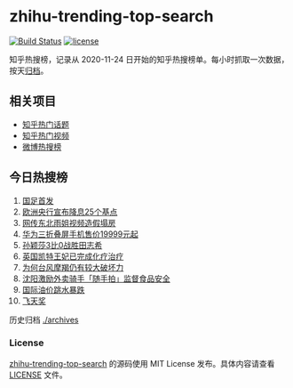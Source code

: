 # zhihu-trending-top-search

[![Build Status](https://github.com/justjavac/zhihu-trending-top-search/workflows/ci/badge.svg?branch=main)](https://github.com/justjavac/zhihu-trending-top-search/actions)
[![license](https://img.shields.io/github/license/justjavac/zhihu-trending-top-search)](https://github.com/justjavac/zhihu-trending-top-search/blob/main/LICENSE)

知乎热搜榜，记录从 2020-11-24 日开始的知乎热搜榜单。每小时抓取一次数据，按天[归档](./archives)。

## 相关项目

- [知乎热门话题](https://github.com/justjavac/zhihu-trending-hot-questions)
- [知乎热门视频](https://github.com/justjavac/zhihu-trending-hot-video)
- [微博热搜榜](https://github.com/justjavac/weibo-trending-hot-search)

## 今日热搜榜

<!-- BEGIN -->
<!-- 最后更新时间 Sat Sep 14 2024 05:07:55 GMT+0800 (China Standard Time) -->

1. [国足首发](https://www.zhihu.com/search?q=%E5%9B%BD%E8%B6%B3%E9%A6%96%E5%8F%91)
1. [欧洲央行宣布降息25个基点](https://www.zhihu.com/search?q=%E6%AC%A7%E6%B4%B2%E5%A4%AE%E8%A1%8C%E5%AE%A3%E5%B8%83%E9%99%8D%E6%81%AF25%E4%B8%AA%E5%9F%BA%E7%82%B9)
1. [网传东北雨姐视频造假塌房](https://www.zhihu.com/search?q=%E7%BD%91%E4%BC%A0%E4%B8%9C%E5%8C%97%E9%9B%A8%E5%A7%90%E8%A7%86%E9%A2%91%E9%80%A0%E5%81%87%E5%A1%8C%E6%88%BF)
1. [华为三折叠屏手机售价19999元起](https://www.zhihu.com/search?q=%E5%8D%8E%E4%B8%BA%E4%B8%89%E6%8A%98%E5%8F%A0%E5%B1%8F%E6%89%8B%E6%9C%BA%E5%94%AE%E4%BB%B719999%E5%85%83%E8%B5%B7)
1. [孙颖莎3比0战胜田志希](https://www.zhihu.com/search?q=%E5%AD%99%E9%A2%96%E8%8E%8E3%E6%AF%940%E6%88%98%E8%83%9C%E7%94%B0%E5%BF%97%E5%B8%8C)
1. [英国凯特王妃已完成化疗治疗](https://www.zhihu.com/search?q=%E8%8B%B1%E5%9B%BD%E5%87%AF%E7%89%B9%E7%8E%8B%E5%A6%83%E5%B7%B2%E5%AE%8C%E6%88%90%E5%8C%96%E7%96%97%E6%B2%BB%E7%96%97)
1. [为何台风摩羯仍有较大破坏力](https://www.zhihu.com/search?q=%E4%B8%BA%E4%BD%95%E5%8F%B0%E9%A3%8E%E6%91%A9%E7%BE%AF%E4%BB%8D%E6%9C%89%E8%BE%83%E5%A4%A7%E7%A0%B4%E5%9D%8F%E5%8A%9B)
1. [沈阳激励外卖骑手「随手拍」监督食品安全](https://www.zhihu.com/search?q=%E6%B2%88%E9%98%B3%E6%BF%80%E5%8A%B1%E5%A4%96%E5%8D%96%E9%AA%91%E6%89%8B%E3%80%8C%E9%9A%8F%E6%89%8B%E6%8B%8D%E3%80%8D%E7%9B%91%E7%9D%A3%E9%A3%9F%E5%93%81%E5%AE%89%E5%85%A8)
1. [国际油价跳水暴跌](https://www.zhihu.com/search?q=%E5%9B%BD%E9%99%85%E6%B2%B9%E4%BB%B7%E8%B7%B3%E6%B0%B4%E6%9A%B4%E8%B7%8C)
1. [飞天奖](https://www.zhihu.com/search?q=%E9%A3%9E%E5%A4%A9%E5%A5%96)

<!-- END -->

历史归档 [./archives](./archives)

### License

[zhihu-trending-top-search](https://github.com/justjavac/zhihu-trending-top-search) 的源码使用 MIT License
发布。具体内容请查看 [LICENSE](./LICENSE) 文件。
